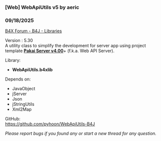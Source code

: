 ### [Web] WebApiUtils v5 by aeric
### 09/18/2025
[B4X Forum - B4J - Libraries](https://www.b4x.com/android/forum/threads/167012/)

Version : 5.30  
A utility class to simplify the development for server app using project template [**Pakai Server v4.00**](https://www.b4x.com/android/forum/threads/project-template-pakai-server-v4.167080/)+ (f.k.a. Web API Server).  
  
Library:  

- **WebApiUtils.b4xlib**

Depends on:  

- JavaObject
- jServer
- Json
- jStringUtils
- Xml2Map

GitHub:  
<https://github.com/pyhoon/WebApiUtils-B4J>  
  
*Please report bugs if you found any or start a new thread for any question.*
